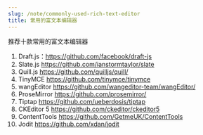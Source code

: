 ```yaml
---
slug: /note/commonly-used-rich-text-editor
title: 常用的富文本编辑器
---
```

推荐十款常用的富文本编辑器
1. Draft.js：https://github.com/facebook/draft-js
2. Slate.js https://github.com/ianstormtaylor/slate
3. Quill.js https://github.com/quilljs/quill/
4. TinyMCE https://github.com/tinymce/tinymce
5. wangEditor https://github.com/wangeditor-team/wangEditor/
6. ProseMirror https://github.com/prosemirror/
7. Tiptap https://github.com/ueberdosis/tiptap
8. CKEditor 5 https://github.com/ckeditor/ckeditor5
9. ContentTools https://github.com/GetmeUK/ContentTools
10. Jodit  https://github.com/xdan/jodit
